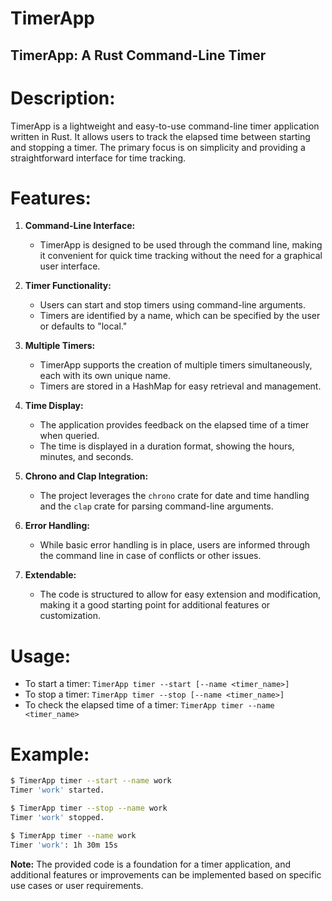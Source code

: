 # TimerApp
## **TimerApp: A Rust Command-Line Timer**

# **Description:**
TimerApp is a lightweight and easy-to-use command-line timer application written in Rust. It allows users to track the elapsed time between starting and stopping a timer. The primary focus is on simplicity and providing a straightforward interface for time tracking.

# **Features:**

1. **Command-Line Interface:**
   - TimerApp is designed to be used through the command line, making it convenient for quick time tracking without the need for a graphical user interface.

2. **Timer Functionality:**
   - Users can start and stop timers using command-line arguments.
   - Timers are identified by a name, which can be specified by the user or defaults to "local."

3. **Multiple Timers:**
   - TimerApp supports the creation of multiple timers simultaneously, each with its own unique name.
   - Timers are stored in a HashMap for easy retrieval and management.

4. **Time Display:**
   - The application provides feedback on the elapsed time of a timer when queried.
   - The time is displayed in a duration format, showing the hours, minutes, and seconds.

5. **Chrono and Clap Integration:**
   - The project leverages the `chrono` crate for date and time handling and the `clap` crate for parsing command-line arguments.

6. **Error Handling:**
   - While basic error handling is in place, users are informed through the command line in case of conflicts or other issues.

7. **Extendable:**
   - The code is structured to allow for easy extension and modification, making it a good starting point for additional features or customization.

# **Usage:**
- To start a timer: `TimerApp timer --start [--name <timer_name>]`
- To stop a timer: `TimerApp timer --stop [--name <timer_name>]`
- To check the elapsed time of a timer: `TimerApp timer --name <timer_name>`

# **Example:**
```bash
$ TimerApp timer --start --name work
Timer 'work' started.

$ TimerApp timer --stop --name work
Timer 'work' stopped.

$ TimerApp timer --name work
Timer 'work': 1h 30m 15s
```

**Note:** The provided code is a foundation for a timer application, and additional features or improvements can be implemented based on specific use cases or user requirements.
